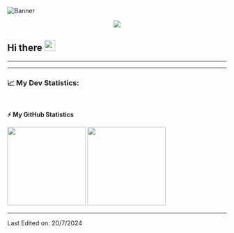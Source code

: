 ![Banner]()

<!-- visitor counter -->
<p align="center"> 
  <img src="https://profile-counter.glitch.me/je-deve/count.svg" />
</p>

<!-- welcome message -->
<h2>Hi there <img src="https://media.giphy.com/media/hvRJCLFzcasrR4ia7z/giphy.gif" width="25px"></h2>


<!-- About me -->
<p>

</p>


<!-- Languages and tools -->

</p>

---

<!-- Latest articles -->



---
<!-- Stats -->
<h3>📈 My Dev Statistics: </h3>


<!--END_SECTION:waka-->
<br />

<!-- GitHub stats -->
<b>⚡ My GitHub Statistics</b>

<p>
<!-- GitHub Stats -->
<img height="180em" src="https://github-readme-stats.vercel.app/api?username=je-deve&show_icons=true&hide_border=true" />

<!-- Most Used Languages -->
<img height="180em" src="https://github-readme-stats.vercel.app/api/top-langs/?username=je-deve&exclude_repo=KNN-Image-Classification&show_icons=true&hide_border=true&layout=compact&langs_count=8"/>
</p>

---

Last Edited on: 20/7/2024
